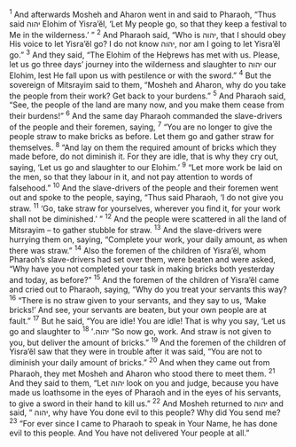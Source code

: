 <sup>1</sup> And afterwards Mosheh and Aharon went in and said to Pharaoh, “Thus said יהוה Elohim of Yisra’ĕl, ‘Let My people go, so that they keep a festival to Me in the wilderness.’ ”
<sup>2</sup> And Pharaoh said, “Who is יהוה, that I should obey His voice to let Yisra’ĕl go? I do not know יהוה, nor am I going to let Yisra’ĕl go.”
<sup>3</sup> And they said, “The Elohim of the Heḇrews has met with us. Please, let us go three days’ journey into the wilderness and slaughter to יהוה our Elohim, lest He fall upon us with pestilence or with the sword.”
<sup>4</sup> But the sovereign of Mitsrayim said to them, “Mosheh and Aharon, why do you take the people from their work? Get back to your burdens.”
<sup>5</sup> And Pharaoh said, “See, the people of the land are many now, and you make them cease from their burdens!”
<sup>6</sup> And the same day Pharaoh commanded the slave-drivers of the people and their foremen, saying,
<sup>7</sup> “You are no longer to give the people straw to make bricks as before. Let them go and gather straw for themselves.
<sup>8</sup> “And lay on them the required amount of bricks which they made before, do not diminish it. For they are idle, that is why they cry out, saying, ‘Let us go and slaughter to our Elohim.’
<sup>9</sup> “Let more work be laid on the men, so that they labour in it, and not pay attention to words of falsehood.”
<sup>10</sup> And the slave-drivers of the people and their foremen went out and spoke to the people, saying, “Thus said Pharaoh, ‘I do not give you straw.
<sup>11</sup> ‘Go, take straw for yourselves, wherever you find it, for your work shall not be diminished.’ ”
<sup>12</sup> And the people were scattered in all the land of Mitsrayim – to gather stubble for straw.
<sup>13</sup> And the slave-drivers were hurrying them on, saying, “Complete your work, your daily amount, as when there was straw.”
<sup>14</sup> Also the foremen of the children of Yisra’ĕl, whom Pharaoh’s slave-drivers had set over them, were beaten and were asked, “Why have you not completed your task in making bricks both yesterday and today, as before?”
<sup>15</sup> And the foremen of the children of Yisra’ĕl came and cried out to Pharaoh, saying, “Why do you treat your servants this way?
<sup>16</sup> “There is no straw given to your servants, and they say to us, ‘Make bricks!’ And see, your servants are beaten, but your own people are at fault.”
<sup>17</sup> But he said, “You are idle! You are idle! That is why you say, ‘Let us go and slaughter to יהוה.’
<sup>18</sup> “So now go, work. And straw is not given to you, but deliver the amount of bricks.”
<sup>19</sup> And the foremen of the children of Yisra’ĕl saw that they were in trouble after it was said, “You are not to diminish your daily amount of bricks.”
<sup>20</sup> And when they came out from Pharaoh, they met Mosheh and Aharon who stood there to meet them.
<sup>21</sup> And they said to them, “Let יהוה look on you and judge, because you have made us loathsome in the eyes of Pharaoh and in the eyes of his servants, to give a sword in their hand to kill us.”
<sup>22</sup> And Mosheh returned to יהוה and said, “ יהוה, why have You done evil to this people? Why did You send me?
<sup>23</sup> “For ever since I came to Pharaoh to speak in Your Name, he has done evil to this people. And You have not delivered Your people at all.”
